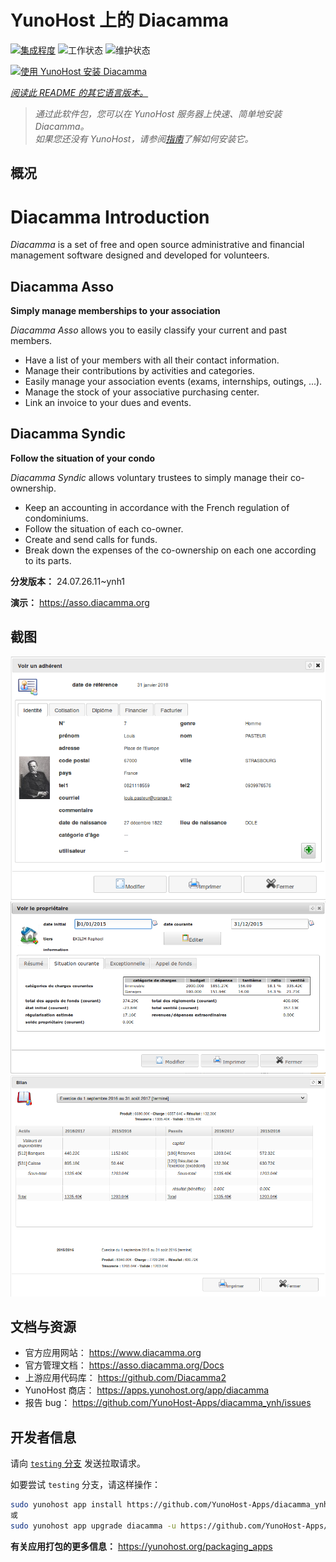 <!--
注意：此 README 由 <https://github.com/YunoHost/apps/tree/master/tools/readme_generator> 自动生成
请勿手动编辑。
-->

# YunoHost 上的 Diacamma

[![集成程度](https://dash.yunohost.org/integration/diacamma.svg)](https://ci-apps.yunohost.org/ci/apps/diacamma/) ![工作状态](https://ci-apps.yunohost.org/ci/badges/diacamma.status.svg) ![维护状态](https://ci-apps.yunohost.org/ci/badges/diacamma.maintain.svg)

[![使用 YunoHost 安装 Diacamma](https://install-app.yunohost.org/install-with-yunohost.svg)](https://install-app.yunohost.org/?app=diacamma)

*[阅读此 README 的其它语言版本。](./ALL_README.md)*

> *通过此软件包，您可以在 YunoHost 服务器上快速、简单地安装 Diacamma。*  
> *如果您还没有 YunoHost，请参阅[指南](https://yunohost.org/install)了解如何安装它。*

## 概况

# Diacamma Introduction

_Diacamma_ is a set of free and open source administrative and financial management software designed and developed for volunteers.

## Diacamma Asso

**Simply manage memberships to your association**

_Diacamma Asso_ allows you to easily classify your current and past members.

 * Have a list of your members with all their contact information.
 * Manage their contributions by activities and categories.
 * Easily manage your association events (exams, internships, outings, ...).
 * Manage the stock of your associative purchasing center.
 * Link an invoice to your dues and events.
 
## Diacamma Syndic

**Follow the situation of your condo**

_Diacamma Syndic_ allows voluntary trustees to simply manage their co-ownership.

 * Keep an accounting in accordance with the French regulation of condominiums.
 * Follow the situation of each co-owner.
 * Create and send calls for funds.
 * Break down the expenses of the co-ownership on each one according to its parts.
 


**分发版本：** 24.07.26.11~ynh1

**演示：** <https://asso.diacamma.org>

## 截图

![Diacamma 的截图](./doc/screenshots/01_fiche_adherent.png)
![Diacamma 的截图](./doc/screenshots/02_situation_coporprietaire.png)
![Diacamma 的截图](./doc/screenshots/03_bilan_comptable.png)

## 文档与资源

- 官方应用网站： <https://www.diacamma.org>
- 官方管理文档： <https://asso.diacamma.org/Docs>
- 上游应用代码库： <https://github.com/Diacamma2>
- YunoHost 商店： <https://apps.yunohost.org/app/diacamma>
- 报告 bug： <https://github.com/YunoHost-Apps/diacamma_ynh/issues>

## 开发者信息

请向 [`testing` 分支](https://github.com/YunoHost-Apps/diacamma_ynh/tree/testing) 发送拉取请求。

如要尝试 `testing` 分支，请这样操作：

```bash
sudo yunohost app install https://github.com/YunoHost-Apps/diacamma_ynh/tree/testing --debug
或
sudo yunohost app upgrade diacamma -u https://github.com/YunoHost-Apps/diacamma_ynh/tree/testing --debug
```

**有关应用打包的更多信息：** <https://yunohost.org/packaging_apps>
